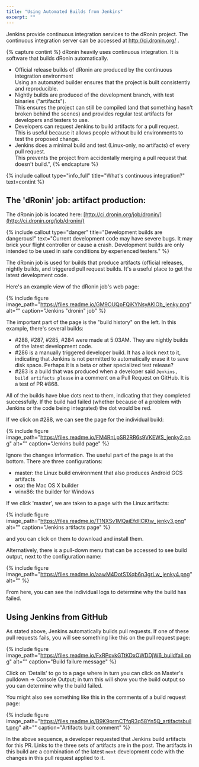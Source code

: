 ```yaml
---
title: "Using Automated Builds from Jenkins"
excerpt: ""
---
```

Jenkins provide continuous integration services to the dRonin project.  The continuous integration server can be accessed at http://ci.dronin.org/ .

{% capture contint %}
dRonin heavily uses continuous integration.  It is software that builds dRonin automatically.
* Official release builds of dRonin are produced by the continuous integration environment  
Using an automated builder ensures that the project is built consistently and reproducible.
* Nightly builds are produced of the development branch, with test binaries (\"artifacts\").  
This ensures the project can still be compiled (and that something hasn't broken behind the scenes) and provides regular test artifacts for developers and testers to use.
* Developers can request Jenkins to build artifacts for a pull request.  
This is useful because it allows people without build environments to test the proposed change.
* Jenkins does a minimal build and test (Linux-only, no artifacts) of every pull request.  
This prevents the project from accidentally merging a pull request that doesn't build.",
{% endcapture %}

{% include callout type="info_full" title="What's continuous integration?" text=contint %}

## The 'dRonin' job: artifact production:

The dRonin job is located here: [http://ci.dronin.org/job/dronin/](http://ci.dronin.org/job/dronin/)

{% include callout type="danger" title="Development builds are dangerous!" text="Current development code may have severe bugs.  It may brick your flight controller or cause a crash.  Development builds are only intended to be used in safe conditions by experienced testers." %}

The dRonin job is used for builds that produce artifacts (official releases, nightly builds, and triggered pull request builds.  It's a useful place to get the latest development code.

Here's an example view of the dRonin job's web page:

{% include figure image_path="https://files.readme.io/GM9OUQpFQiKYNsyAKlOb_jenky.png" alt="" caption="Jenkins \"dronin\" job" %}

The important part of the page is the "build history" on the left.  In this example, there's several builds:

* \#288, \#287, \#285, \#284 were made at 5:03AM.  They are nightly builds of the latest development code.
* \#286 is a manually triggered developer build.  It has a lock next to it, indicating that Jenkins is not permitted to automatically erase it to save disk space.  Perhaps it is a beta or other specialized test release?
* \#283 is a build that was produced when a developer said `Jenkins, build artifacts please` in a comment on a Pull Request on GitHub.  It is a test of PR \#868.

All of the builds have blue dots next to them, indicating that they completed successfully.  If the build had failed (whether because of a problem with Jenkins or the code being integrated) the dot would be red.

If we click on #288, we can see the page for the individual build:

{% include figure image_path="https://files.readme.io/FM4RnLpSR2RR6s9VKEWS_jenky2.png" alt="" caption="Jenkins build page" %}

Ignore the changes information.  The useful part of the page is at the bottom.  There are three configurations:

* master: the Linux build environment that also produces Android GCS artifacts
* osx: the Mac OS X builder
* winx86: the builder for Windows

If we click 'master', we are taken to a page with the Linux artifacts:

{% include figure image_path="https://files.readme.io/T1NXSv1MQaiEfdIlCKtw_jenky3.png" alt="" caption="Jenkins artifacts page" %}

and you can click on them to download and install them.

Alternatively, there is a pull-down menu that can be accessed to see build output, next to the configuration name:

{% include figure image_path="https://files.readme.io/aawM4DotS1Xqb6p3grLw_jenky4.png" alt="" %}

From here, you can see the individual logs to determine why the build has failed.

## Using Jenkins from GitHub

As stated above, Jenkins automatically builds pull requests.  If one of these pull requests fails, you will see something like this on the pull request page:

{% include figure image_path="https://files.readme.io/FxRPovkGTtKDxOWDDjW6_buildfail.png" alt="" caption="Build failure message" %}

Click on 'Details' to go to a page where in turn you can click on Master's pulldown -> Console Output; in turn this will show you the build output so you can determine why the build failed.

You might also see something like this in the comments of a build request page:

{% include figure image_path="https://files.readme.io/B9K9prmCTfqR3q58Yn5Q_artifactsbuilt.png" alt="" caption="Artifacts built comment" %}

In the above sequence, a developer requested that Jenkins build artifacts for this PR.  Links to the three sets of artifacts are in the post.  The artifacts in this build are a combination of the latest `next` development code with the changes in this pull request applied to it.
